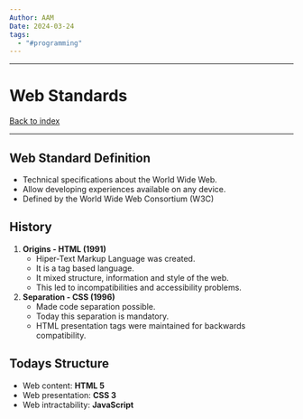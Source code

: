 ```yaml
---
Author: AAM
Date: 2024-03-24
tags:
  - "#programming"
---
```

---
# Web Standards

[Back to index](../GUI.md)

---

## Web Standard Definition

- Technical specifications about the World Wide Web.
- Allow developing experiences available on any device.
- Defined by the World Wide Web Consortium (W3C)

## History 

1. **Origins - HTML (1991)**
	- Hiper-Text Markup Language was created.
	- It is a tag based language.
	- It mixed structure, information and style of the web.
	- This led to incompatibilities and accessibility problems.
2. **Separation - CSS (1996)**
	- Made code separation possible.
	- Today this separation is mandatory.
	- HTML presentation tags were maintained for backwards compatibility.

## Todays Structure

- Web content: **HTML 5**
- Web presentation: **CSS 3**
- Web intractability: **JavaScript**